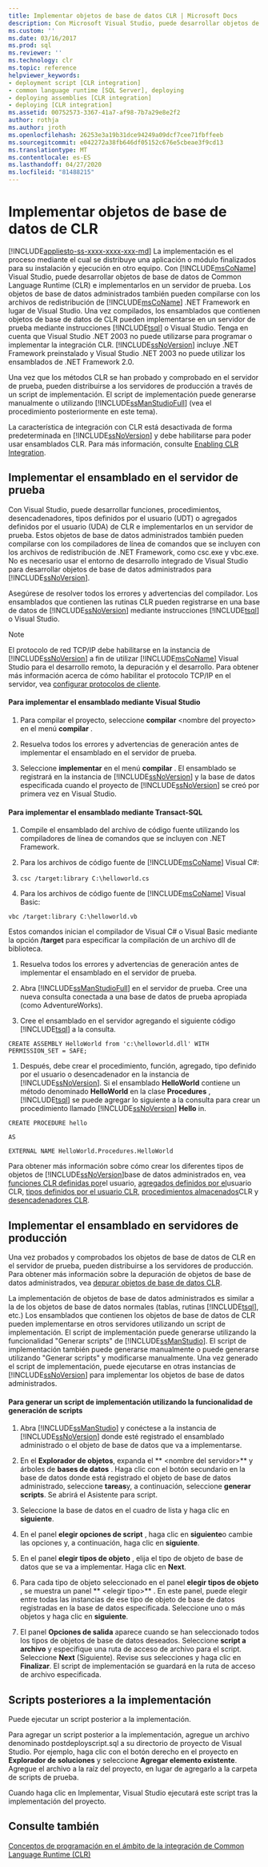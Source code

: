 ```yaml
---
title: Implementar objetos de base de datos CLR | Microsoft Docs
description: Con Microsoft Visual Studio, puede desarrollar objetos de base de datos CLR para SQL Server, implementarlos en un servidor de prueba y distribuirlos en servidores de producción.
ms.custom: ''
ms.date: 03/16/2017
ms.prod: sql
ms.reviewer: ''
ms.technology: clr
ms.topic: reference
helpviewer_keywords:
- deployment script [CLR integration]
- common language runtime [SQL Server], deploying
- deploying assemblies [CLR integration]
- deploying [CLR integration]
ms.assetid: 00752573-3367-41a7-af98-7b7a29e8e2f2
author: rothja
ms.author: jroth
ms.openlocfilehash: 26253e3a19b31dce94249a09dcf7cee71fbffeeb
ms.sourcegitcommit: e042272a38fb646df05152c676e5cbeae3f9cd13
ms.translationtype: MT
ms.contentlocale: es-ES
ms.lasthandoff: 04/27/2020
ms.locfileid: "81488215"
---
```

# <a name="deploying-clr-database-objects"></a>Implementar objetos de base de datos de CLR
[!INCLUDE[appliesto-ss-xxxx-xxxx-xxx-md](../../includes/appliesto-ss-xxxx-xxxx-xxx-md.md)]
  La implementación es el proceso mediante el cual se distribuye una aplicación o módulo finalizados para su instalación y ejecución en otro equipo. Con [!INCLUDE[msCoName](../../includes/msconame-md.md)] Visual Studio, puede desarrollar objetos de base de datos de Common Language Runtime (CLR) e implementarlos en un servidor de prueba. Los objetos de base de datos administrados también pueden compilarse con los archivos de redistribución de [!INCLUDE[msCoName](../../includes/msconame-md.md)] .NET Framework en lugar de Visual Studio. Una vez compilados, los ensamblados que contienen objetos de base de datos de CLR pueden implementarse en un servidor de prueba mediante instrucciones [!INCLUDE[tsql](../../includes/tsql-md.md)] o Visual Studio. Tenga en cuenta que Visual Studio .NET 2003 no puede utilizarse para programar o implementar la integración CLR. [!INCLUDE[ssNoVersion](../../includes/ssnoversion-md.md)] incluye .NET Framework preinstalado y Visual Studio .NET 2003 no puede utilizar los ensamblados de .NET Framework 2.0.  
  
 Una vez que los métodos CLR se han probado y comprobado en el servidor de prueba, pueden distribuirse a los servidores de producción a través de un script de implementación. El script de implementación puede generarse manualmente o utilizando [!INCLUDE[ssManStudioFull](../../includes/ssmanstudiofull-md.md)] (vea el procedimiento posteriormente en este tema).  
  
 La característica de integración con CLR está desactivada de forma predeterminada en [!INCLUDE[ssNoVersion](../../includes/ssnoversion-md.md)] y debe habilitarse para poder usar ensamblados CLR. Para más información, consulte [Enabling CLR Integration](../../relational-databases/clr-integration/clr-integration-enabling.md).  
  
## <a name="deploying-the-assembly-to-the-test-server"></a>Implementar el ensamblado en el servidor de prueba  
 Con Visual Studio, puede desarrollar funciones, procedimientos, desencadenadores, tipos definidos por el usuario (UDT) o agregados definidos por el usuario (UDA) de CLR e implementarlos en un servidor de prueba. Estos objetos de base de datos administrados también pueden compilarse con los compiladores de línea de comandos que se incluyen con los archivos de redistribución de .NET Framework, como csc.exe y vbc.exe. No es necesario usar el entorno de desarrollo integrado de Visual Studio para desarrollar objetos de base de datos administrados para [!INCLUDE[ssNoVersion](../../includes/ssnoversion-md.md)].  
  
 Asegúrese de resolver todos los errores y advertencias del compilador. Los ensamblados que contienen las rutinas CLR pueden registrarse en una base de datos de [!INCLUDE[ssNoVersion](../../includes/ssnoversion-md.md)] mediante instrucciones [!INCLUDE[tsql](../../includes/tsql-md.md)] o Visual Studio.  
  
> [!NOTE]  
>  El protocolo de red TCP/IP debe habilitarse en la instancia de [!INCLUDE[ssNoVersion](../../includes/ssnoversion-md.md)] a fin de utilizar [!INCLUDE[msCoName](../../includes/msconame-md.md)] Visual Studio para el desarrollo remoto, la depuración y el desarrollo. Para obtener más información acerca de cómo habilitar el protocolo TCP/IP en el servidor, vea [configurar protocolos de cliente](../../database-engine/configure-windows/configure-client-protocols.md).  
  
#### <a name="to-deploy-the-assembly-using-visual-studio"></a>Para implementar el ensamblado mediante Visual Studio  
  
1.  Para compilar el proyecto, seleccione **compilar** \<nombre del proyecto> en el menú **compilar** .  
  
2.  Resuelva todos los errores y advertencias de generación antes de implementar el ensamblado en el servidor de prueba.  
  
3.  Seleccione **implementar** en el menú **compilar** . El ensamblado se registrará en la instancia de [!INCLUDE[ssNoVersion](../../includes/ssnoversion-md.md)] y la base de datos especificada cuando el proyecto de [!INCLUDE[ssNoVersion](../../includes/ssnoversion-md.md)] se creó por primera vez en Visual Studio.  

#### <a name="to-deploy-the-assembly-using-transact-sql"></a>Para implementar el ensamblado mediante Transact-SQL  
  
1.  Compile el ensamblado del archivo de código fuente utilizando los compiladores de línea de comandos que se incluyen con .NET Framework.  
  
2.  Para los archivos de código fuente de [!INCLUDE[msCoName](../../includes/msconame-md.md)] Visual C#:  
  
3.  `csc /target:library C:\helloworld.cs`  
  
4.  Para los archivos de código fuente de [!INCLUDE[msCoName](../../includes/msconame-md.md)] Visual Basic:  
  
 `vbc /target:library C:\helloworld.vb`  
  
 Estos comandos inician el compilador de Visual C# o Visual Basic mediante la opción **/target** para especificar la compilación de un archivo dll de biblioteca.  
  
1.  Resuelva todos los errores y advertencias de generación antes de implementar el ensamblado en el servidor de prueba.  
  
2.  Abra [!INCLUDE[ssManStudioFull](../../includes/ssmanstudiofull-md.md)] en el servidor de prueba. Cree una nueva consulta conectada a una base de datos de prueba apropiada (como AdventureWorks).  
  
3.  Cree el ensamblado en el servidor agregando el siguiente código [!INCLUDE[tsql](../../includes/tsql-md.md)] a la consulta.  
  
 `CREATE ASSEMBLY HelloWorld from 'c:\helloworld.dll' WITH PERMISSION_SET = SAFE;`  
  
1.  Después, debe crear el procedimiento, función, agregado, tipo definido por el usuario o desencadenador en la instancia de [!INCLUDE[ssNoVersion](../../includes/ssnoversion-md.md)]. Si el ensamblado **HelloWorld** contiene un método denominado **HelloWorld** en la clase **Procedures** , [!INCLUDE[tsql](../../includes/tsql-md.md)] se puede agregar lo siguiente a la consulta para crear un procedimiento llamado [!INCLUDE[ssNoVersion](../../includes/ssnoversion-md.md)] **Hello** in.  
  
 `CREATE PROCEDURE hello`  
  
 `AS`  
  
 `EXTERNAL NAME HelloWorld.Procedures.HelloWorld`  
  
 Para obtener más información sobre cómo crear los diferentes tipos de objetos de [!INCLUDE[ssNoVersion](../../includes/ssnoversion-md.md)]base de datos administrados en, vea [funciones CLR definidas por](../../relational-databases/clr-integration-database-objects-user-defined-functions/clr-user-defined-functions.md)el usuario, [agregados definidos por el](../../relational-databases/clr-integration-database-objects-user-defined-functions/clr-user-defined-aggregates.md)usuario CLR, [tipos definidos por el usuario CLR](../../relational-databases/clr-integration-database-objects-user-defined-types/clr-user-defined-types.md), [procedimientos almacenados](https://msdn.microsoft.com/library/bbdd51b2-a9b4-4916-ba6f-7957ac6c3f33)CLR y [desencadenadores CLR](https://msdn.microsoft.com/library/302a4e4a-3172-42b6-9cc0-4a971ab49c1c).  
  
## <a name="deploying-the-assembly-to-production-servers"></a>Implementar el ensamblado en servidores de producción  
 Una vez probados y comprobados los objetos de base de datos de CLR en el servidor de prueba, pueden distribuirse a los servidores de producción. Para obtener más información sobre la depuración de objetos de base de datos administrados, vea [depurar objetos de base de datos CLR](../../relational-databases/clr-integration/debugging-clr-database-objects.md).  
  
 La implementación de objetos de base de datos administrados es similar a la de los objetos de base de datos normales (tablas, rutinas [!INCLUDE[tsql](../../includes/tsql-md.md)], etc.) Los ensamblados que contienen los objetos de base de datos de CLR pueden implementarse en otros servidores utilizando un script de implementación. El script de implementación puede generarse utilizando la funcionalidad "Generar scripts" de [!INCLUDE[ssManStudio](../../includes/ssmanstudio-md.md)]. El script de implementación también puede generarse manualmente o puede generarse utilizando "Generar scripts" y modificarse manualmente. Una vez generado el script de implementación, puede ejecutarse en otras instancias de [!INCLUDE[ssNoVersion](../../includes/ssnoversion-md.md)] para implementar los objetos de base de datos administrados.  
  
#### <a name="to-generate-a-deployment-script-using-generate-scripts"></a>Para generar un script de implementación utilizando la funcionalidad de generación de scripts  
  
1.  Abra [!INCLUDE[ssManStudio](../../includes/ssmanstudio-md.md)] y conéctese a la instancia de [!INCLUDE[ssNoVersion](../../includes/ssnoversion-md.md)] donde esté registrado el ensamblado administrado o el objeto de base de datos que va a implementarse.  
  
2.  En el **Explorador de objetos**, expanda el ** \<nombre del servidor>** y árboles de **bases de datos** . Haga clic con el botón secundario en la base de datos donde está registrado el objeto de base de datos administrado, seleccione **tareas**y, a continuación, seleccione **generar scripts**. Se abrirá el Asistente para script.  
  
3.  Seleccione la base de datos en el cuadro de lista y haga clic en **siguiente**.  
  
4.  En el panel **elegir opciones de script** , haga clic en **siguiente**o cambie las opciones y, a continuación, haga clic en **siguiente**.  
  
5.  En el panel **elegir tipos de objeto** , elija el tipo de objeto de base de datos que se va a implementar. Haga clic en **Next**.  
  
6.  Para cada tipo de objeto seleccionado en el panel **elegir tipos de objeto** , se muestra un panel ** \<elegir tipo>** . En este panel, puede elegir entre todas las instancias de ese tipo de objeto de base de datos registradas en la base de datos especificada. Seleccione uno o más objetos y haga clic en **siguiente**.  
  
7.  El panel **Opciones de salida** aparece cuando se han seleccionado todos los tipos de objetos de base de datos deseados. Seleccione **script a archivo** y especifique una ruta de acceso de archivo para el script. Seleccione **Next** (Siguiente). Revise sus selecciones y haga clic en **Finalizar**. El script de implementación se guardará en la ruta de acceso de archivo especificada.  
  
## <a name="post-deployment-scripts"></a>Scripts posteriores a la implementación  
 Puede ejecutar un script posterior a la implementación.  
  
 Para agregar un script posterior a la implementación, agregue un archivo denominado postdeployscript.sql a su directorio de proyecto de Visual Studio. Por ejemplo, haga clic con el botón derecho en el proyecto en **Explorador de soluciones** y seleccione **Agregar elemento existente**. Agregue el archivo a la raíz del proyecto, en lugar de agregarlo a la carpeta de scripts de prueba.  
  
 Cuando haga clic en Implementar, Visual Studio ejecutará este script tras la implementación del proyecto.  
  
## <a name="see-also"></a>Consulte también  
 [Conceptos de programación en el ámbito de la integración de Common Language Runtime &#40;CLR&#41;](../../relational-databases/clr-integration/common-language-runtime-clr-integration-programming-concepts.md)  
  
  
